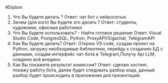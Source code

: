 #Diplom

1. Что Вы будете делать ? Ответ: чат бот с нейросетью
2. Зачем (для кого) Вы будете это делать ? Ответ: студенты, художники, офисные работники
3. Что Вы будете использовать? - Найти готовое решение Ответ: Visual Studio Code, PostgresSQL, Python, ProxyAPI/Gigachat, TelegramAPI
4. Как Вы будете делать? Ответ: Открою VS code, создам проект на Python, загружу необходимые библиотеки, перейду к созданию БД с данными, создам интерфейс чат-бота в Telegram,Получу Api LLM, соединю всё воедино.
5. Как Вы покажете результат комиссии? Ответ: сделаю хостинг, покажу работу бота, далее будет следовать разбор кода, данный разбор будет происходить в приложении для презентаций.
